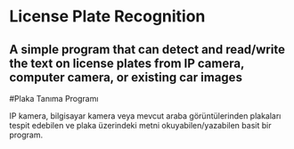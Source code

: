 # License Plate Recognition
 
## A simple program that can detect and read/write the text on license plates from IP camera, computer camera, or existing car images

#Plaka Tanıma Programı

IP kamera, bilgisayar kamera veya mevcut araba görüntülerinden plakaları tespit edebilen ve plaka üzerindeki metni okuyabilen/yazabilen basit bir program.
